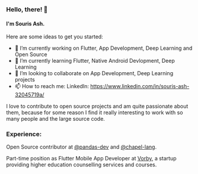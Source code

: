 ### Hello, there! 👋
#### I'm Souris Ash.

Here are some ideas to get you started:

- 🔭 I’m currently working on Flutter, App Development, Deep Learning and Open Source
- 🌱 I’m currently learning Flutter, Native Android Devlopment, Deep Learning
- 👯 I’m looking to collaborate on App Development, Deep Learning projects
- 📫 How to reach me: 
      LinkedIn: https://www.linkedin.com/in/souris-ash-32045719a/

I love to contribute to open source projects and am quite passionate about them, because for some reason I find it really interesting to work with so many people and the large source code.

### Experience:

Open Source contributor at [@pandas-dev](pandas/pandas) and [@chapel-lang](chapel-lang).

Part-time position as Flutter Mobile App Developer at [Vorby](https://www.linkedin.com/company/vorby), a startup providing higher education counselling services and courses.

